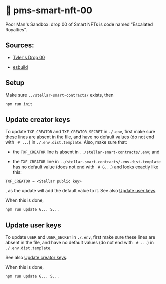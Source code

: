 # 👷 pms-smart-nft-00
Poor Man's Sandbox: drop 00 of Smart NFTs is code named “Escalated Royalties”.

## Sources:

- [Tyler's Drop 00](https://tyvdh.notion.site/Drop-00-Escalated-Royalties-7c06b709f5f94784aa4aae0bc178f366)

- [esbuild](https://esbuild.github.io/)

## Setup
Make sure `../stellar-smart-contracts/` exists, then

```bash
npm run init
```

## Update creator keys
To update `TXF_CREATOR` and `TXF_CREATOR_SECRET` in `./.env`, first make sure these lines are absent in the file, and have no default values (do not end with ` # ...`) in `./.env.dist.template`. Also, make sure that:

- the `TXF_CREATOR` line is absent in `../stellar-smart-contracts/.env`; and

- the `TXF_CREATOR` line in `../stellar-smart-contracts/.env.dist.template` has no default value (does not end with ` # G...`) and  looks exactly like this:

```
TXF_CREATOR = <Stellar public key>
```

, as the update will add the default value to it. See also [Update user keys](#update-user-keys).

When this is done,

```bash
npm run update G... S...
```
## Update user keys
To update `USER` and `USER_SECRET` in `./.env`, first make sure these lines are absent in the file, and have no default values (do not end with ` # ...`) in `./.env.dist.template`. 

See also [Update creator keys](#update-creator-keys).

When this is done,

```bash
npm run update G... S...
```
